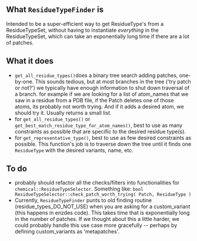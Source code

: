 ## What `ResidueTypeFinder` is
Intended to be a super-efficient way to get ResidueType's from a ResidueTypeSet, without
having to instantiate *everything* in the ResidueTypeSet, which can take an exponentially
long time if there are a lot of patches.

## What it does
+ `get_all_residue_types()`does a binary tree search adding patches, one-by-one. This sounds tedious, but at most branches in the tree ('try patch or not?') we typically have enough information to shut down traversal of a branch. for example if we are looking for a list of atom_names that we saw in a residue from a PDB file, if the Patch deletes one of those atoms, its probably not worth trying. And if it adds a desired atom, we should try it. Usually returns a small list. 
+ for `get_all_residue_types()` or `get_best_match_residue_type_for_atom_names()`, best to use
     as many constraints as possible that are specific to the desired residue type(s).
+ for `get_representative_type()`, best to use as few desired constraints as possible. This function's job is to traverse down the tree until it finds one `ResidueType` with the desired variants, name, etc.

## To do
+ probably should refactor all the checks/filters into functionalities for
     `chemical::ResidueTypeSelector`.  Something like:
             `bool ResidueTypeSelector::check_patch_worth_trying( Patch, ResidueType )`
+ Currently, `ResidueTypeFinder` punts to old finding routine (residue_types_DO_NOT_USE) when you are asking for a custom_variant (this happens in enzdes code). This takes time that is exponentially long in the number of patches. If we thought about this a little harder, we could probably handle this use case more gracefully -- perhaps by defining custom_variants as 'metapatches'.
